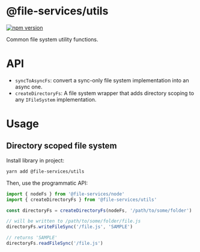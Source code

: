 # @file-services/utils
[![npm version](https://img.shields.io/npm/v/@file-services/utils.svg)](https://www.npmjs.com/package/@file-services/utils)

Common file system utility functions.

# API

- `syncToAsyncFs`: convert a sync-only file system implementation into an async one.
- `createDirectoryFs`: A file system wrapper that adds directory scoping to any `IFileSystem` implementation.

# Usage

## Directory scoped file system
Install library in project:
```sh
yarn add @file-services/utils
```

Then, use the programmatic API:
```ts
import { nodeFs } from '@file-services/node'
import { createDirectoryFs } from '@file-services/utils'

const directoryFs = createDirectoryFs(nodeFs, '/path/to/some/folder')

// will be written to /path/to/some/folder/file.js
directoryFs.writeFileSync('/file.js', 'SAMPLE')

// returns 'SAMPLE'
directoryFs.readFileSync('/file.js')
```
